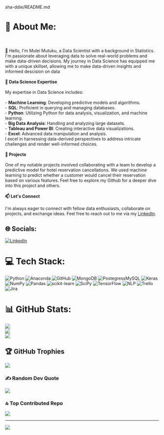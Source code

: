 sha-ddie/README.md
# 💫 About Me:
<br><br>👋 Hello, I'm Mulei Mutuku, a Data Scientist with a background in Statistics. I'm passionate about leveraging data to solve real-world problems and make data-driven decisions. My journey in Data Science has equipped me with a unique skillset, allowing me to make data-driven insights and informed descision on data<br><br>**🚀 Data Science Expertise**<br><br>My expertise in Data Science includes:<br><br>- **Machine Learning**: Developing predictive models and algorithms.<br>- **SQL**: Proficient in querying and managing databases.<br>- **Python**: Utilizing Python for data analysis, visualization, and machine learning.<br>- **Big Data Analysis**: Handling and analyzing large datasets.<br>- **Tableau and Power BI**: Creating interactive data visualizations.<br>- **Excel**: Advanced data manipulation and analysis.<br>I excel in harnessing data-derived perspectives to address intricate challenges and render well-informed choices.<br><br>**🌟 Projects**<br><br>One of my notable projects involved collaborating with a team to develop a predictive model for hotel reservation cancellations. We used machine learning to predict whether a customer would cancel their reservation based on various features. Feel free to explore my Github for a deeper dive into this project and others.<br><br>**📫 Let's Connect**<br><br>I'm always eager to connect with fellow data enthusiasts, collaborate on projects, and exchange ideas. Feel free to reach out to me via my [LinkedIn](https://www.linkedin.com/in/mulei-mutuku-377699215/).<br>

## 🌐 Socials:
[![LinkedIn](https://img.shields.io/badge/LinkedIn-%230077B5.svg?logo=linkedin&logoColor=white)]([https://linkedin.com/in/https://www.linkedin.com/in/paul-mbuitu-muriithi-ab57b4127/](https://www.linkedin.com/in/mulei-mutuku-377699215/)) 

# 💻 Tech Stack:
![Python](https://img.shields.io/badge/python-3670A0?style=for-the-badge&logo=python&logoColor=ffdd54) 
![Anaconda](https://img.shields.io/badge/Anaconda-%2344A833.svg?style=for-the-badge&logo=anaconda&logoColor=white)
![GitHub](https://img.shields.io/badge/GitHub-%23121011.svg?style=for-the-badge&logo=github&logoColor=white)
![MongoDB](https://img.shields.io/badge/MongoDB-%234ea94b.svg?style=for-the-badge&logo=mongodb&logoColor=white)
![PostegressMySQL](https://img.shields.io/badge/postgresssql-%2300f.svg?style=for-the-badge&logoColor=white) 
![Keras](https://img.shields.io/badge/Keras-%23D00000.svg?style=for-the-badge&logo=Keras&logoColor=white) 
![NumPy](https://img.shields.io/badge/numpy-%23013243.svg?style=for-the-badge&logo=numpy&logoColor=white) 
![Pandas](https://img.shields.io/badge/PostgressSQL-8A2BE2) 
![scikit-learn](https://img.shields.io/badge/scikit--learn-%23F7931E.svg?style=for-the-badge&logo=scikit-learn&logoColor=white) 
![SciPy](https://img.shields.io/badge/SciPy-%230C55A5.svg?style=for-the-badge&logo=scipy&logoColor=%white) 
![TensorFlow](https://img.shields.io/badge/TensorFlow-%23FF6F00.svg?style=for-the-badge&logo=TensorFlow&logoColor=white) 
![NLP](https://img.shields.io/badge/NLP-8A2BE2)
![Trello](https://img.shields.io/badge/Trello-%23026AA7.svg?style=for-the-badge&logo=Trello&logoColor=white) 
![Jira](https://img.shields.io/badge/jira-%230A0FFF.svg?style=for-the-badge&logo=jira&logoColor=white) 

# 📊 GitHub Stats:
![](https://github-readme-stats.vercel.app/api?username=sha-ddie&theme=dark&hide_border=false&include_all_commits=false&count_private=false)<br/>
![](https://github-readme-streak-stats.herokuapp.com/?user=sha-ddie&theme=dark&hide_border=false)<br/>
![](https://github-readme-stats.vercel.app/api/top-langs/?username=sha-ddie&theme=dark&hide_border=false&include_all_commits=false&count_private=false&layout=compact)

## 🏆 GitHub Trophies
![](https://github-profile-trophy.vercel.app/?username=sha-ddie&theme=radical&no-frame=false&no-bg=true&margin-w=4)

### ✍️ Random Dev Quote
![](https://quotes-github-readme.vercel.app/api?type=horizontal&theme=radical)

### 🔝 Top Contributed Repo
![](https://github-contributor-stats.vercel.app/api?username=sha-ddie&limit=5&theme=dark&combine_all_yearly_contributions=true)

---
[![](https://visitcount.itsvg.in/api?id=sha-ddie&icon=0&color=0)](https://visitcount.itsvg.in)
